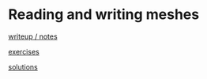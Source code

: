 # Reading and writing meshes

[writeup / notes](004_reading_and_writing_a_mesh.md)

[exercises](exercise)

[solutions](solution)
